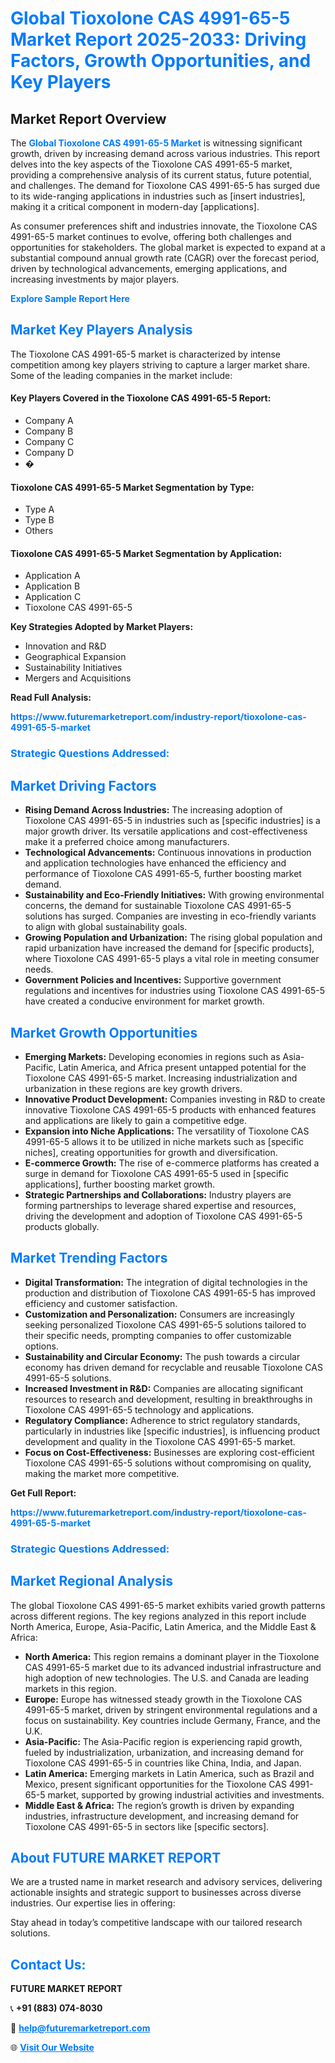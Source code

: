 <h1 style="color: #007BFF;">Global Tioxolone CAS 4991-65-5 Market Report 2025-2033: Driving Factors, Growth Opportunities, and Key Players</h1>

<section id="overview">
<h2>Market Report Overview</h2>
<p>The <a href="https://www.futuremarketreport.com/industry-report/tioxolone-cas-4991-65-5-market" style="color: #007BFF; text-decoration: none;"><strong>Global Tioxolone CAS 4991-65-5 Market</strong></a> is witnessing significant growth, driven by increasing demand across various industries. This report delves into the key aspects of the Tioxolone CAS 4991-65-5 market, providing a comprehensive analysis of its current status, future potential, and challenges. The demand for Tioxolone CAS 4991-65-5 has surged due to its wide-ranging applications in industries such as [insert industries], making it a critical component in modern-day [applications].</p>
<p>As consumer preferences shift and industries innovate, the Tioxolone CAS 4991-65-5 market continues to evolve, offering both challenges and opportunities for stakeholders. The global market is expected to expand at a substantial compound annual growth rate (CAGR) over the forecast period, driven by technological advancements, emerging applications, and increasing investments by major players.</p>
</section>

<section id="overview">
<p><a href="https://www.futuremarketreport.com/request-sample/reportId=113287" style="color: #007BFF; text-decoration: none;"><strong>Explore Sample Report Here</strong></a></p>
</section>

<section id="key-players">
<h2 style="color: #007BFF;">Market Key Players Analysis</h2>
<p>The Tioxolone CAS 4991-65-5 market is characterized by intense competition among key players striving to capture a larger market share. Some of the leading companies in the market include:</p>
<h4>Key Players Covered in the Tioxolone CAS 4991-65-5 Report:</h4>
<ul><li>Company A</li><li>Company B</li><li>Company C</li><li>Company D</li><li>�</li></ul>
<h4>Tioxolone CAS 4991-65-5 Market Segmentation by Type:</h4>
<ul><li>Type A</li><li>Type B</li><li>Others</li></ul>

<h4>Tioxolone CAS 4991-65-5 Market Segmentation by Application:</h4>
<ul><li>Application A</li><li>Application B</li><li>Application C</li><li>Tioxolone CAS 4991-65-5</li></ul>
<p><strong>Key Strategies Adopted by Market Players:</strong></p>
<ul>
<li>Innovation and R&D</li>
<li>Geographical Expansion</li>
<li>Sustainability Initiatives</li>
<li>Mergers and Acquisitions</li>
</ul>
</section>

<section>
<p><strong>Read Full Analysis: </strong></p><a href="https://www.futuremarketreport.com/industry-report/tioxolone-cas-4991-65-5-market" style="color: #007BFF; text-decoration: none;"><strong>https://www.futuremarketreport.com/industry-report/tioxolone-cas-4991-65-5-market</strong></a>
<h3 style="color: #007BFF;">Strategic Questions Addressed:</h3>
</section>

<section id="driving-factors">
<h2 style="color: #007BFF;">Market Driving Factors</h2>
<ul>
<li><strong>Rising Demand Across Industries:</strong> The increasing adoption of Tioxolone CAS 4991-65-5 in industries such as [specific industries] is a major growth driver. Its versatile applications and cost-effectiveness make it a preferred choice among manufacturers.</li>
<li><strong>Technological Advancements:</strong> Continuous innovations in production and application technologies have enhanced the efficiency and performance of Tioxolone CAS 4991-65-5, further boosting market demand.</li>
<li><strong>Sustainability and Eco-Friendly Initiatives:</strong> With growing environmental concerns, the demand for sustainable Tioxolone CAS 4991-65-5 solutions has surged. Companies are investing in eco-friendly variants to align with global sustainability goals.</li>
<li><strong>Growing Population and Urbanization:</strong> The rising global population and rapid urbanization have increased the demand for [specific products], where Tioxolone CAS 4991-65-5 plays a vital role in meeting consumer needs.</li>
<li><strong>Government Policies and Incentives:</strong> Supportive government regulations and incentives for industries using Tioxolone CAS 4991-65-5 have created a conducive environment for market growth.</li>
</ul>
</section>

<section id="growth-opportunities">
<h2 style="color: #007BFF;">Market Growth Opportunities</h2>
<ul>
<li><strong>Emerging Markets:</strong> Developing economies in regions such as Asia-Pacific, Latin America, and Africa present untapped potential for the Tioxolone CAS 4991-65-5 market. Increasing industrialization and urbanization in these regions are key growth drivers.</li>
<li><strong>Innovative Product Development:</strong> Companies investing in R&D to create innovative Tioxolone CAS 4991-65-5 products with enhanced features and applications are likely to gain a competitive edge.</li>
<li><strong>Expansion into Niche Applications:</strong> The versatility of Tioxolone CAS 4991-65-5 allows it to be utilized in niche markets such as [specific niches], creating opportunities for growth and diversification.</li>
<li><strong>E-commerce Growth:</strong> The rise of e-commerce platforms has created a surge in demand for Tioxolone CAS 4991-65-5 used in [specific applications], further boosting market growth.</li>
<li><strong>Strategic Partnerships and Collaborations:</strong> Industry players are forming partnerships to leverage shared expertise and resources, driving the development and adoption of Tioxolone CAS 4991-65-5 products globally.</li>
</ul>
</section>

<section id="trending-factors">
<h2 style="color: #007BFF;">Market Trending Factors</h2>
<ul>
<li><strong>Digital Transformation:</strong> The integration of digital technologies in the production and distribution of Tioxolone CAS 4991-65-5 has improved efficiency and customer satisfaction.</li>
<li><strong>Customization and Personalization:</strong> Consumers are increasingly seeking personalized Tioxolone CAS 4991-65-5 solutions tailored to their specific needs, prompting companies to offer customizable options.</li>
<li><strong>Sustainability and Circular Economy:</strong> The push towards a circular economy has driven demand for recyclable and reusable Tioxolone CAS 4991-65-5 solutions.</li>
<li><strong>Increased Investment in R&D:</strong> Companies are allocating significant resources to research and development, resulting in breakthroughs in Tioxolone CAS 4991-65-5 technology and applications.</li>
<li><strong>Regulatory Compliance:</strong> Adherence to strict regulatory standards, particularly in industries like [specific industries], is influencing product development and quality in the Tioxolone CAS 4991-65-5 market.</li>
<li><strong>Focus on Cost-Effectiveness:</strong> Businesses are exploring cost-efficient Tioxolone CAS 4991-65-5 solutions without compromising on quality, making the market more competitive.</li>
</ul>
</section>

<section>
<p><strong>Get Full Report: </strong></p><a href="https://www.futuremarketreport.com/industry-report/tioxolone-cas-4991-65-5-market" style="color: #007BFF; text-decoration: none;"><strong>https://www.futuremarketreport.com/industry-report/tioxolone-cas-4991-65-5-market</strong></a>
<h3 style="color: #007BFF;">Strategic Questions Addressed:</h3>
</section>


<section id="regional-analysis">
<h2 style="color: #007BFF;">Market Regional Analysis</h2>
<p>The global Tioxolone CAS 4991-65-5 market exhibits varied growth patterns across different regions. The key regions analyzed in this report include North America, Europe, Asia-Pacific, Latin America, and the Middle East & Africa:</p>
<ul>
<li><strong>North America:</strong> This region remains a dominant player in the Tioxolone CAS 4991-65-5 market due to its advanced industrial infrastructure and high adoption of new technologies. The U.S. and Canada are leading markets in this region.</li>
<li><strong>Europe:</strong> Europe has witnessed steady growth in the Tioxolone CAS 4991-65-5 market, driven by stringent environmental regulations and a focus on sustainability. Key countries include Germany, France, and the U.K.</li>
<li><strong>Asia-Pacific:</strong> The Asia-Pacific region is experiencing rapid growth, fueled by industrialization, urbanization, and increasing demand for Tioxolone CAS 4991-65-5 in countries like China, India, and Japan.</li>
<li><strong>Latin America:</strong> Emerging markets in Latin America, such as Brazil and Mexico, present significant opportunities for the Tioxolone CAS 4991-65-5 market, supported by growing industrial activities and investments.</li>
<li><strong>Middle East & Africa:</strong> The region’s growth is driven by expanding industries, infrastructure development, and increasing demand for Tioxolone CAS 4991-65-5 in sectors like [specific sectors].</li>
</ul>
</section>

<footer>
<h2 style="color: #007BFF;">About FUTURE MARKET REPORT</h2>
<p>We are a trusted name in market research and advisory services, delivering actionable insights and strategic support to businesses across diverse industries. Our expertise lies in offering:</p>

<p>Stay ahead in today’s competitive landscape with our tailored research solutions.</p>

<h2 style="color: #007BFF;">Contact Us:</h2>
<p><strong>FUTURE MARKET REPORT</strong></p>
<p>📞 <strong>+91 (883) 074-8030</strong></p>
<p>📧 <strong><a href="mailto:help@futuremarketreport.com" style="color: #007BFF;">help@futuremarketreport.com</a></strong></p>
<p>🌐 <strong><a href="https://www.futuremarketreport.com/" style="color: #007BFF;">Visit Our Website</a></strong></p>
</footer>
